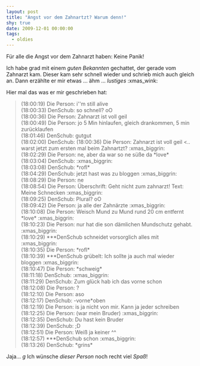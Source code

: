 ```yaml
---
layout: post
title: "Angst vor dem Zahnartzt? Warum denn!"
shy: true
date: 2009-12-01 00:00:00
tags:
  - oldies
---
```


Für alle die Angst vor dem Zahnarzt haben: Keine Panik!

Ich habe grad mit einem *guten Bekannten* gechattet, der gerade vom Zahnarzt
kam. Dieser kam sehr schnell wieder und schrieb mich auch gleich an. Dann
erzählte er mir etwas ... ähm ... *lustiges* :xmas_wink:

Hier mal das was er mir geschrieben hat:

> (18:00:19) Die Person: i''m still alive  
(18:00:33) DenSchub: so schnell? oO  
(18:00:36) Die Person: Zahnarzt ist voll geil  
(18:00:49) Die Person: jo 5 Min hinlaufen, gleich drankommen, 5 min zurücklaufen  
(18:01:46) DenSchub: gutgut  
(18:02:00) DenSchub: (18:00:36) Die Person: Zahnarzt ist voll geil <.. warst jetzt zum ersten mal beim Zahnartzt? :xmas_biggrin:  
(18:02:29) Die Person: ne, aber da war so ne süße da \*love\*  
(18:03:04) DenSchub: :xmas_biggrin:  
(18:03:08) DenSchub: \*rofl\*  
(18:04:29) DenSchub: jetzt hast was zu bloggen :xmas_biggrin:  
(18:08:29) Die Person: ne  
(18:08:54) Die Person: Überschrift: Geht nicht zum zahnarzt! Text: Meine Schnecken :xmas_biggrin:  
(18:09:25) DenSchub: Plural? oO  
(18:09:42) Die Person: ja alle der Zahnärzte :xmas_biggrin:  
(18:10:08) Die Person: Weisch Mund zu Mund rund 20 cm entfernt \*love\* :xmas_biggrin:  
(18:10:23) Die Person: nur hat die son dämlichen Mundschutz gehabt. :xmas_biggrin:  
(18:10:29) \*\*\*DenSchub schneidet vorsorglich alles mit :xmas_biggrin:  
(18:10:35) Die Person: \*rofl\*  
(18:10:39) \*\*\*DenSchub grübelt: Ich sollte ja auch mal wieder bloggen :xmas_biggrin:  
(18:10:47) Die Person: \*schweig\*  
(18:11:18) DenSchub: :xmas_biggrin:  
(18:11:29) DenSchub: Zum glück hab ich das vorne schon  
(18:12:08) Die Person: ?  
(18:12:10) Die Person: aso  
(18:12:17) DenSchub: -vorne\*oben  
(18:12:19) Die Person: is ja nicht von mir. Kann ja jeder schreiben  
(18:12:25) Die Person: (war mein Bruder) :xmas_biggrin:  
(18:12:35) DenSchub: Du hast kein Bruder  
(18:12:39) DenSchub: ;D  
(18:12:51) Die Person: Weiß ja keiner ^^  
(18:12:57) \*\*\*DenSchub schon :xmas_biggrin:  
(18:13:26) DenSchub: \*grins\*

Jaja... *g* Ich wünsche *dieser Person* noch recht viel *Spaß*!
